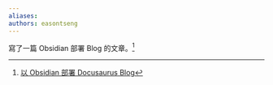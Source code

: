 ```yaml
---
aliases: 
authors: easontseng
---
```

寫了一篇 Obsidian 部署 Blog 的文章。[^1]

[^1]: [以 Obsidian 部署 Docusaurus Blog](/docs/筆記/以%20Obsidian%20部署%20Docusaurus%20Blog)
